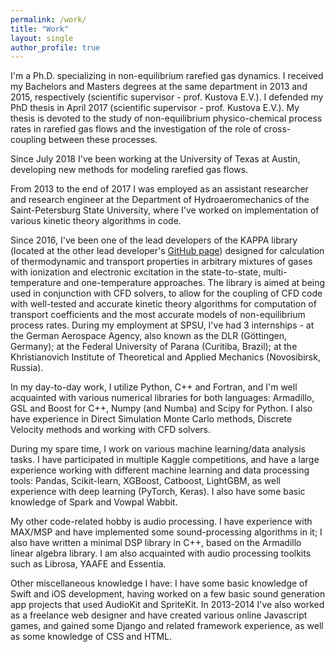 ```yaml
---
permalink: /work/
title: "Work"
layout: single
author_profile: true
---
```


I'm a Ph.D. specializing in non-equilibrium rarefied gas dynamics. I received my Bachelors and Masters degrees at the same department in 2013 and 2015, respectively (scientific supervisor - prof. Kustova E.V.). I defended my PhD thesis in April 2017 (scientific supervisor - prof. Kustova E.V.). My thesis is devoted to the study of non-equilibrium physico-chemical process rates in rarefied gas flows and the investigation of the role of cross-coupling between these processes.

Since July 2018 I've been working at the University of Texas at Austin, developing new methods for modeling rarefied gas flows.

From 2013 to the end of 2017 I was employed as an assistant researcher and research engineer at the Department of Hydroaeromechanics of the Saint-Petersburg State University, where I've worked on implementation of various kinetic theory algorithms in code.

Since 2016, I've been one of the lead developers of the KAPPA library (located at the other lead developer's [GitHub page](https://github.com/lkampoli/kappa)) designed for calculation of thermodynamic and transport properties in arbitrary mixtures of gases with ionization and electronic excitation in the state-to-state, multi-temperature and one-temperature approaches. The library is aimed at being used in conjunction with CFD solvers, to allow for the coupling of CFD code with well-tested and accurate kinetic theory algorithms for computation of transport coefficients and the most accurate models of non-equilibrium process rates.
During my employment at SPSU, I've had 3 internships - at the German Aerospace Agency, also known as the DLR (Göttingen, Germany); at the Federal University of Parana (Curitiba, Brazil); at the Khristianovich Institute of Theoretical and Applied Mechanics (Novosibirsk, Russia).

In my day-to-day work, I utilize Python, C++ and Fortran, and I'm well acquainted with various numerical libraries for both languages: Armadillo, GSL and Boost for C++, Numpy (and Numba) and Scipy for Python.
I also have experience in Direct Simulation Monte Carlo methods, Discrete Velocity methods and working with CFD solvers.

During my spare time, I work on various machine learning/data analysis tasks. I have participated in multiple Kaggle competitions, and have a large experience working with different machine learning and data processing tools: Pandas, Scikit-learn, XGBoost, Catboost, LightGBM, as well experience with deep learning (PyTorch, Keras). I also have some basic knowledge of Spark and Vowpal Wabbit.

My other code-related hobby is audio processing. I have experience with MAX/MSP and have implemented some sound-processing algorithms in it; I also have written a minimal DSP library in C++, based on the Armadillo linear algebra library. I am also acquainted with audio processing toolkits such as Librosa, YAAFE and Essentia.

Other miscellaneous knowledge I have: I have some basic knowledge of Swift and iOS development, having worked on a few basic sound generation app projects that used AudioKit and SpriteKit. In 2013-2014 I've also worked as a freelance web designer and have created various online Javascript games, and gained some Django and related framework experience, as well as some knowledge of CSS and HTML.
